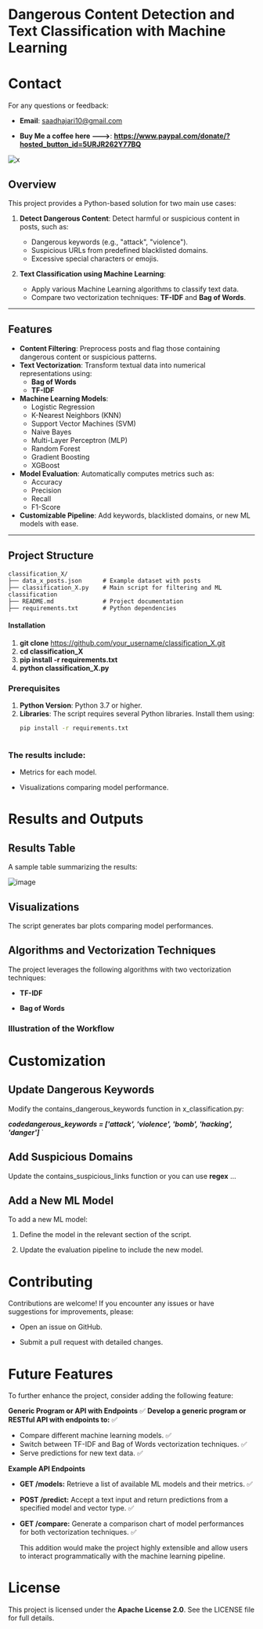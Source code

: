# Dangerous Content Detection and Text Classification with Machine Learning

Contact
=======

For any questions or feedback:

*   **Email**: saadhajari10@gmail.com
    
*   **Buy Me a coffee here --->**: **https://www.paypal.com/donate/?hosted_button_id=5URJR262Y77BQ**


![x](https://github.com/user-attachments/assets/6f76df4a-f6b6-477f-92e4-684caa575ce8) 

## Overview

This project provides a Python-based solution for two main use cases:

1. **Detect Dangerous Content**: Detect harmful or suspicious content in posts, such as:
   - Dangerous keywords (e.g., "attack", "violence").
   - Suspicious URLs from predefined blacklisted domains.
   - Excessive special characters or emojis.

2. **Text Classification using Machine Learning**:
   - Apply various Machine Learning algorithms to classify text data.
   - Compare two vectorization techniques: **TF-IDF** and **Bag of Words**.


---

## Features

- **Content Filtering**: Preprocess posts and flag those containing dangerous content or suspicious patterns.
- **Text Vectorization**: Transform textual data into numerical representations using:
  - **Bag of Words**
  - **TF-IDF**
- **Machine Learning Models**:
  - Logistic Regression
  - K-Nearest Neighbors (KNN)
  - Support Vector Machines (SVM)
  - Naive Bayes
  - Multi-Layer Perceptron (MLP)
  - Random Forest
  - Gradient Boosting
  - XGBoost
- **Model Evaluation**: Automatically computes metrics such as:
  - Accuracy
  - Precision
  - Recall
  - F1-Score
- **Customizable Pipeline**: Add keywords, blacklisted domains, or new ML models with ease.

---

## Project Structure

```plaintext
classification_X/
├── data_x_posts.json      # Example dataset with posts
├── classification_X.py    # Main script for filtering and ML classification
├── README.md              # Project documentation
├── requirements.txt       # Python dependencies          

```

#### Installation

1. **git clone** https://github.com/your_username/classification_X.git
2.  **cd classification_X**
3.  **pip install -r requirements.txt**
4.  **python classification_X.py**



### Prerequisites

1. **Python Version**: Python 3.7 or higher.
2. **Libraries**: The script requires several Python libraries. Install them using:
   ```bash
   pip install -r requirements.txt



### The results include:

*   Metrics for each model.
    
*   Visualizations comparing model performance.
    

Results and Outputs
===================

Results Table
-------------

A sample table summarizing the results:



![image](https://github.com/user-attachments/assets/4680a6c0-07d3-4c23-9cbd-98ef39f38dac)


Visualizations
--------------

The script generates bar plots comparing model performances.


Algorithms and Vectorization Techniques
---------------------------------------

The project leverages the following algorithms with two vectorization techniques:

*   **TF-IDF**
    
*   **Bag of Words**
    

### Illustration of the Workflow

Customization
=============

Update Dangerous Keywords
-------------------------

Modify the contains\_dangerous\_keywords function in x\_classification.py:


***codedangerous_keywords = ['attack', 'violence', 'bomb', 'hacking', 'danger']***  `

Add Suspicious Domains
----------------------

Update the contains\_suspicious\_links function or you can use **regex** ...


Add a New ML Model
------------------

To add a new ML model:

1.  Define the model in the relevant section of the script.
    
2.  Update the evaluation pipeline to include the new model.
    

Contributing
============

Contributions are welcome! If you encounter any issues or have suggestions for improvements, please:

*   Open an issue on GitHub.
    
*   Submit a pull request with detailed changes.
    

Future Features
============

To further enhance the project, consider adding the following feature:

**Generic Program or API with Endpoints** ✅
**Develop a generic program or RESTful API with endpoints to:** ✅

- Compare different machine learning models. ✅
- Switch between TF-IDF and Bag of Words vectorization techniques. ✅
- Serve predictions for new text data. ✅


**Example API Endpoints**

- **GET /models:** Retrieve a list of available ML models and their metrics. ✅
- **POST /predict:** Accept a text input and return predictions from a specified model and vector type. ✅
- **GET /compare:**  Generate a comparison chart of model performances for both vectorization techniques. ✅

  This addition would make the project highly extensible and allow users to interact programmatically with the machine learning pipeline.

License
=======

This project is licensed under the **Apache License 2.0**. See the LICENSE file for full details.
